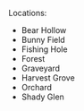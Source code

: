 ﻿---
label: Snow Block
---

Locations:
 - Bear Hollow
 - Bunny Field
 - Fishing Hole
 - Forest
 - Graveyard
 - Harvest Grove
 - Orchard
 - Shady Glen
